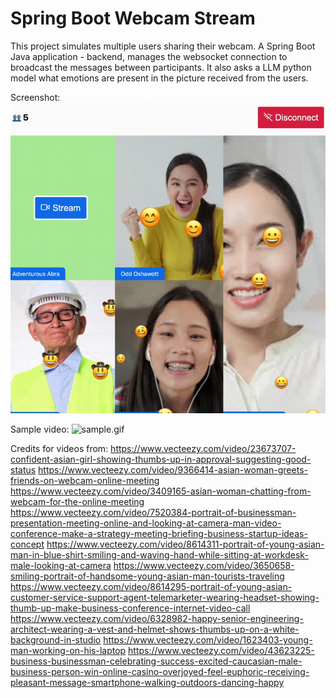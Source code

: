 # Spring Boot Webcam Stream

This project simulates multiple users sharing their webcam. A Spring Boot Java application - backend, manages the websocket connection to broadcast
the messages between participants. It also asks a LLM python model what emotions are present in the picture received from the users.

Screenshot:
![img.png](documentation%2Fimg.png)

Sample video:
![sample.gif](documentation%2Fsample.gif)


Credits for videos from:
https://www.vecteezy.com/video/23673707-confident-asian-girl-showing-thumbs-up-in-approval-suggesting-good-status
https://www.vecteezy.com/video/9366414-asian-woman-greets-friends-on-webcam-online-meeting
https://www.vecteezy.com/video/3409165-asian-woman-chatting-from-webcam-for-the-online-meeting
https://www.vecteezy.com/video/7520384-portrait-of-businessman-presentation-meeting-online-and-looking-at-camera-man-video-conference-make-a-strategy-meeting-briefing-business-startup-ideas-concept
https://www.vecteezy.com/video/8614311-portrait-of-young-asian-man-in-blue-shirt-smiling-and-waving-hand-while-sitting-at-workdesk-male-looking-at-camera
https://www.vecteezy.com/video/3650658-smiling-portrait-of-handsome-young-asian-man-tourists-traveling
https://www.vecteezy.com/video/8614295-portrait-of-young-asian-customer-service-support-agent-telemarketer-wearing-headset-showing-thumb-up-make-business-conference-internet-video-call
https://www.vecteezy.com/video/6328982-happy-senior-engineering-architect-wearing-a-vest-and-helmet-shows-thumbs-up-on-a-white-background-in-studio
https://www.vecteezy.com/video/1623403-young-man-working-on-his-laptop
https://www.vecteezy.com/video/43623225-business-businessman-celebrating-success-excited-caucasian-male-business-person-win-online-casino-overjoyed-feel-euphoric-receiving-pleasant-message-smartphone-walking-outdoors-dancing-happy
